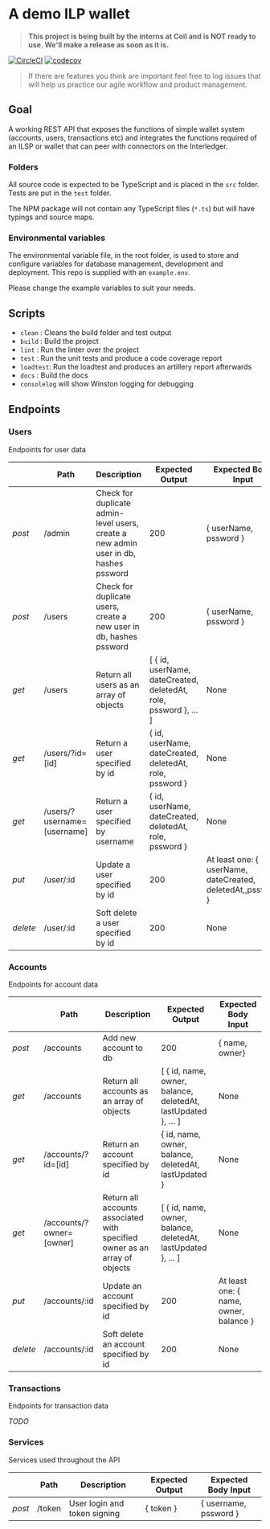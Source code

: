 # A demo ILP wallet

> **This project is being built by the interns at Coil and is NOT ready to use. We'll make a release as soon as it is.**

[![CircleCI](https://circleci.com/gh/interledgerjs/wallet.svg?style=shield)](https://circleci.com/gh/interledgerjs/wallet)
[![codecov](https://codecov.io/gh/interledgerjs/wallet/branch/master/graph/badge.svg)](https://codecov.io/gh/interledgerjs/wallet)

> If there are features you think are important feel free to log issues that will help us practice our agile workflow and product management.

## Goal

A working REST API that exposes the functions of simple wallet system (accounts, users, transactions etc) and integrates the functions required of an ILSP or wallet that can peer with connectors on the Interledger.

### Folders

All source code is expected to be TypeScript and is placed in the `src` folder. Tests are put in the `test` folder.

The NPM package will not contain any TypeScript files (`*.ts`) but will have typings and source maps.

### Environmental variables
The environmental variable file, in the root folder, is used to store and configure variables for database management, development and deployment. This repo is supplied with an `example.env`.

Please change the example variables to suit your needs.

## Scripts

  - `clean` : Cleans the build folder and test output
  - `build` : Build the project
  - `lint`  : Run the linter over the project
  - `test`  : Run the unit tests and produce a code coverage report
  - `loadtest`: Run the loadtest and produces an artillery report afterwards
  - `docs`   : Build the docs
  - `consolelog` will show Winston logging for debugging

## Endpoints

### Users
Endpoints for user data  

|  | Path | Description | Expected Output | Expected Body Input |
|--------|-----------------------------|---------------------------------------------------------------------|------------------------------------------------------------------|-------------------------------------------------------------|
| *post* | /admin | Check for duplicate admin-level users, create a new admin user in db, hashes pssword | 200 | { userName, pssword } |
| *post* | /users | Check for duplicate users, create a new user in db, hashes pssword | 200 | { userName, pssword } |
| *get* | /users | Return all users as an array of objects | [ { id, userName, dateCreated, deletedAt, role, pssword }, ... ] | None |
| *get* | /users/?id=[id] | Return a user specified by id | { id, userName, dateCreated, deletedAt, role, pssword } | None |
| *get* | /users/?username=[username] | Return a user specified by username | { id, userName, dateCreated, deletedAt, role, pssword } | None |
| *put* | /user/:id | Update a user specified by id | 200 | At least one: { userName, dateCreated, deletedAt,,pssword } |
| *delete* | /user/:id | Soft delete a user specified by id | 200 | None |

### Accounts
Endpoints for account data  

|  | Path | Description | Expected Output | Expected Body Input |
|--------|--------------------------|----------------------------------------------------------------------------|---------------------------------------------------------------|----------------------------------------|
| *post* | /accounts | Add new account to db | 200 | { name, owner} |
| *get* | /accounts | Return all accounts as an array of objects |  [ { id, name, owner, balance, deletedAt, lastUpdated }, … ] | None |
| *get* | /accounts/?id=[id] | Return an account specified by id | { id, name, owner, balance, deletedAt, lastUpdated } | None |
| *get* | /accounts/?owner=[owner] | Return all accounts associated with specified owner as an array of objects | [ { id, name, owner, balance, deletedAt, lastUpdated }, ... ] | None |
| *put* | /accounts/:id | Update an account specified by id | 200 | At least one: { name, owner, balance } |
| *delete* | /accounts/:id | Soft delete an account specified by id | 200 | None |

### Transactions
Endpoints for transaction data

*TODO*

### Services
Services used throughout the API  

|  | Path | Description | Expected Output | Expected Body Input |
|------|--------|------------------------------|-----------------|-----------------------|
| *post* | /token | User login and token signing | { token } | { username, pssword } |